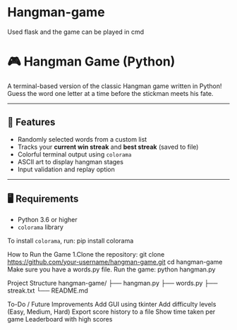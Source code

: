 # Hangman-game
Used flask and the game can be played in cmd
# 🎮 Hangman Game (Python)

A terminal-based version of the classic Hangman game written in Python! Guess the word one letter at a time before the stickman meets his fate.

---

## 🧠 Features

- Randomly selected words from a custom list
- Tracks your **current win streak** and **best streak** (saved to file)
- Colorful terminal output using `colorama`
- ASCII art to display hangman stages
- Input validation and replay option

---

## 🖥️ Requirements

- Python 3.6 or higher
- `colorama` library

To install `colorama`, run:
pip install colorama

How to Run the Game
1.Clone the repository:
git clone https://github.com/your-username/hangman-game.git
cd hangman-game
Make sure you have a words.py file.
Run the game:
python hangman.py

Project Structure
hangman-game/
├── hangman.py
├── words.py
├── streak.txt
└── README.md

To-Do / Future Improvements
 Add GUI using tkinter
 Add difficulty levels (Easy, Medium, Hard)
 Export score history to a file
 Show time taken per game
 Leaderboard with high scores


